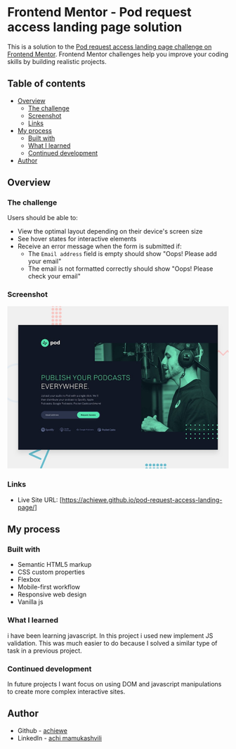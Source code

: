 # Frontend Mentor - Pod request access landing page solution

This is a solution to the [Pod request access landing page challenge on Frontend Mentor](https://www.frontendmentor.io/challenges/pod-request-access-landing-page-eyTmdkLSG). Frontend Mentor challenges help you improve your coding skills by building realistic projects. 

## Table of contents

- [Overview](#overview)
  - [The challenge](#the-challenge)
  - [Screenshot](#screenshot)
  - [Links](#links)
- [My process](#my-process)
  - [Built with](#built-with)
  - [What I learned](#what-i-learned)
  - [Continued development](#continued-development)
- [Author](#author)


## Overview

### The challenge

Users should be able to:

- View the optimal layout depending on their device's screen size
- See hover states for interactive elements
- Receive an error message when the form is submitted if:
  - The `Email address` field is empty should show "Oops! Please add your email"
  - The email is not formatted correctly should show "Oops! Please check your email"

### Screenshot

![](./assets/preview.jpg)

### Links
- Live Site URL: [https://achiewe.github.io/pod-request-access-landing-page/]

## My process

### Built with

- Semantic HTML5 markup
- CSS custom properties
- Flexbox
- Mobile-first workflow
- Responsive web design
- Vanilla js


### What I learned
i have been learning javascript. In this project i used new implement JS validation. This was much easier to do because I solved a similar type of task in a previous project. 


### Continued development

In future projects I want focus on using DOM and javascript manipulations to create more complex interactive sites. 

## Author
- Github - [achiewe](https://github.com/achiewe)
- LinkedIn - [achi mamukashvili](https://www.linkedin.com/in/achi-mamukashvili-721928263/)
